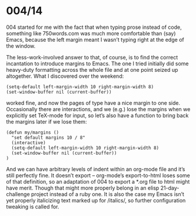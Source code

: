 # 004/14

004 started for me with the fact that when typing prose instead of code, something like 750words.com was much more comfortable than (say) Emacs, because the left margin meant I wasn’t typing right at the edge of the window.

The less-work-involved answer to that, of course, is to find the correct incantation to introduce margins to Emacs.  The one I tried initially did some heavy-duty formatting across the whole file and at one point seized up altogether.  What I discovered over the weekend:

```elisp
(setq-default left-margin-width 10 right-margin-width 8)
(set-window-buffer nil (current-buffer))
```

worked fine, and now the pages of type have a nice margin to one side. Occasionally there are interactions, and we (e.g.) lose the margins when we explicitly set TeX-mode for input, so let’s also have a function to bring back the margins later if we lose them:

```elisp
(defun my/margins ()
  "set default margins 10 / 8"
  (interactive)
  (setq-default left-margin-width 10 right-margin-width 8)
  (set-window-buffer nil (current-buffer))
)
```

And we can have arbitrary levels of indent within an org-mode file and it’s still perfectly fine.  It doesn’t export – org-mode’s export-to-html loses some of that definition, so an adaptation of 004 to export a *.org file to html might have merit.  Though that might more properly belong in an elisp 21-day-challenge project instead of a ruby one.  It is also the case my Emacs isn’t yet properly italicizing text marked up for /italics/, so further configuration tweaking is called for.
